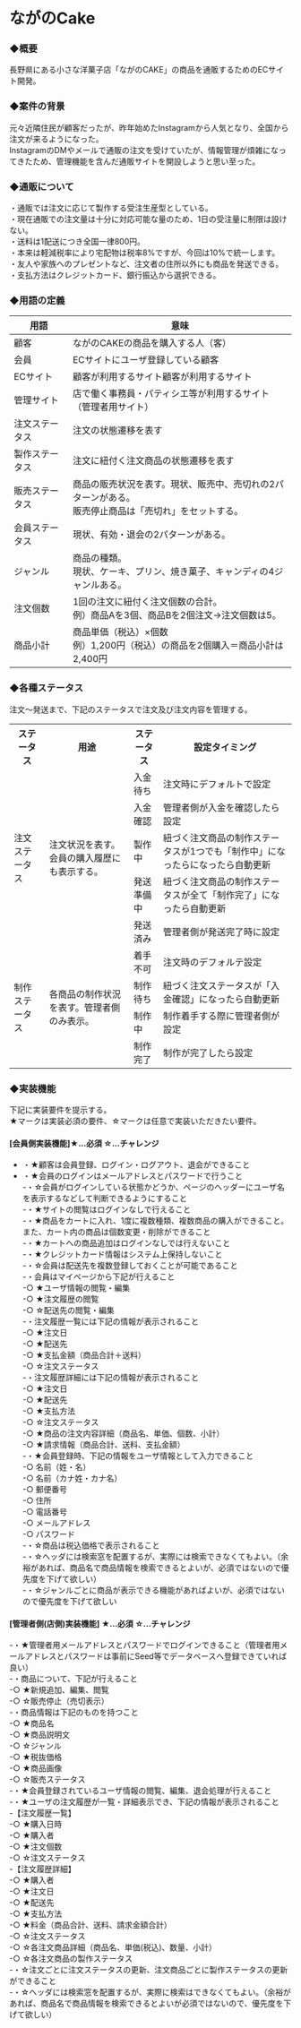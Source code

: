 # ながのCake

### ◆概要
長野県にある小さな洋菓子店「ながのCAKE」の商品を通販するためのECサイト開発。

### ◆案件の背景
元々近隣住民が顧客だったが、昨年始めたInstagramから人気となり、全国から注文が来るようになった。  
InstagramのDMやメールで通販の注文を受けていたが、情報管理が煩雑になってきたため、管理機能を含んだ通販サイトを開設しようと思い至った。

### ◆通販について
・通販では注文に応じて製作する受注生産型としている。  
・現在通販での注文量は十分に対応可能な量のため、1日の受注量に制限は設けない。  
・送料は1配送につき全国一律800円。  
・本来は軽減税率により宅配物は税率8%ですが、今回は10%で統一します。  
・友人や家族へのプレゼントなど、注文者の住所以外にも商品を発送できる。  
・支払方法はクレジットカード、銀行振込から選択できる。  

### ◆用語の定義
|  用語  |  意味 |
| ---- | ---- |
|  顧客  |  ながのCAKEの商品を購入する人（客）  |
|  会員  |  ECサイトにユーザ登録している顧客  |
|  ECサイト  |  顧客が利用するサイト顧客が利用するサイト  |
|  管理サイト  |  店で働く事務員・パティシエ等が利用するサイト（管理者用サイト）  |
|  注文ステータス  |  注文の状態遷移を表す  |
|  製作ステータス  |  注文に紐付く注文商品の状態遷移を表す  |
|  販売ステータス  |  商品の販売状況を表す。現状、販売中、売切れの2パターンがある。<br>販売停止商品は「売切れ」をセットする。  |
|  会員ステータス  |  現状、有効・退会の2パターンがある。  |
|  ジャンル  |  商品の種類。<br>現状、ケーキ、プリン、焼き菓子、キャンディの4ジャンルある。  |
|  注文個数  |  1回の注文に紐付く注文個数の合計。<br>例）商品Aを3個、商品Bを2個注文→注文個数は5。  |
|  商品小計  |  商品単価（税込）×個数<br>例）1,200円（税込）の商品を2個購入＝商品小計は2,400円  |

### ◆各種ステータス
注文〜発送まで、下記のステータスで注文及び注文内容を管理する。
<table>
  <tr>
    <th>ステータス</th>
    <th>用途</th>
    <th>ステータス</th>
    <th>設定タイミング</th>
  </tr>
  <tr>
    <td rowspan=5>注文ステータス</td>
    <td rowspan=5>注文状況を表す。会員の購入履歴にも表示する。</td>
    <td>入金待ち</td>
    <td>注文時にデフォルトで設定</td>
  </tr>
  <tr>
    <td>入金確認</td>
    <td>管理者側が入金を確認したら設定</td>
  </tr>
  <tr>
    <td>製作中</td>
    <td>紐づく注文商品の制作ステータスが1つでも「制作中」になったらになったら自動更新</td>
  </tr>
  <tr>
    <td>発送準備中</td>
    <td>紐づく注文商品の制作ステータスが全て「制作完了」になったら自動更新</td>
  </tr>
  <tr>
    <td>発送済み</td>
    <td>管理者側が発送完了時に設定</td>
  </tr>
  <tr>
    <td rowspan=4>制作ステータス</td>
    <td rowspan=4>各商品の制作状況を表す。管理者側のみ表示。</td>
    <td>着手不可</td>
    <td>注文時のデフォルテ設定</td>
  </tr>
  <tr>
    <td>制作待ち</td>
    <td>紐づく注文ステータスが「入金確認」になったら自動更新</td>
  </tr>
  <tr>
    <td>制作中</td>
    <td>制作着手する際に管理者側が設定</td>
  </tr>
  <tr>
    <td>制作完了</td>
    <td>制作が完了したら設定</td>
  </tr>
</table>

### ◆実装機能
下記に実装要件を提示する。  
★マークは実装必須の要件、☆マークは任意で実装いただきたい要件。

#### [会員側実装機能]★...必須 ☆...チャレンジ
- ・★顧客は会員登録、ログイン・ログアウト、退会ができること  
- ・★会員のログインはメールアドレスとパスワードで行うこと  
-・☆会員がログインしている状態かどうか、ページのヘッダーにユーザ名を表示するなどして判断できるようにすること  
-・★サイトの閲覧はログインなしで行えること  
-・★商品をカートに入れ、1度に複数種類、複数商品の購入ができること。また、カート内の商品は個数変更・削除ができること  
-・★カートへの商品追加はログインなしでは行えないこと  
-・★クレジットカード情報はシステム上保持しないこと  
-・☆会員は配送先を複数登録しておくことが可能であること  
-・会員はマイページから下記が行えること  
    -○ ★ユーザ情報の閲覧・編集  
    -○ ★注文履歴の閲覧  
    -○ ☆配送先の閲覧・編集  
-・注文履歴一覧には下記の情報が表示されること  
    -○ ★注文日  
    -○ ★配送先  
    -○ ★支払金額（商品合計＋送料）  
    -○ ☆注文ステータス  
-・注文履歴詳細には下記の情報が表示されること  
    -○ ★注文日  
    -○ ★配送先  
    -○ ★支払方法  
    -○ ☆注文ステータス  
    -○ ★商品の注文内容詳細（商品名、単価、個数、小計）  
    -○ ★請求情報（商品合計、送料、支払金額）  
-・★会員登録時、下記の情報をユーザ情報として入力できること  
    -○ 名前（姓・名）  
    -○ 名前（カナ姓・カナ名）  
    -○ 郵便番号  
    -○ 住所  
    -○ 電話番号  
    -○ メールアドレス  
    -○ パスワード  
-・☆商品は税込価格で表示されること  
-・☆ヘッダには検索窓を配置するが、実際には検索できなくてもよい。（余裕があれば、商品名で商品情報を検索できるとよいが、必須ではないので優先度を下げて欲しい）  
-・☆ジャンルごとに商品が表示できる機能があればよいが、必須ではないので優先度を下げて欲しい  

#### [管理者側(店側)実装機能] ★...必須 ☆...チャレンジ
-・★管理者用メールアドレスとパスワードでログインできること（管理者用メールアドレスとパスワードは事前にSeed等でデータベースへ登録できていれば良い）  
-・商品について、下記が行えること  
    -○ ★新規追加、編集、閲覧  
    -○ ☆販売停止（売切表示）  
-・商品情報は下記のものを持つこと  
    -○ ★商品名  
    -○ ★商品説明文  
    -○ ☆ジャンル  
    -○ ★税抜価格  
    -○ ★商品画像  
    -○ ☆販売ステータス  
-・★会員登録されているユーザ情報の閲覧、編集、退会処理が行えること  
-・★ユーザの注文履歴が一覧・詳細表示でき、下記の情報が表示されること  
  -【注文履歴一覧】  
    -○ ★購入日時  
    -○ ★購入者  
    -○ ★注文個数  
    -○ ☆注文ステータス  
  -【注文履歴詳細】  
    -○ ★購入者  
    -○ ★注文日  
    -○ ★配送先  
    -○ ★支払方法  
    -○ ★料金（商品合計、送料、請求金額合計）  
    -○ ☆注文ステータス  
    -○ ☆各注文商品詳細（商品名、単価(税込)、数量、小計）  
    -○ ☆各注文商品の製作ステータス  
-・☆注文ごとに注文ステータスの更新、注文商品ごとに製作ステータスの更新ができること  
-・☆ヘッダには検索窓を配置するが、実際に検索はできなくてもよい。（余裕があれば、商品名で商品情報を検索できるとよいが必須ではないので、優先度を下げて欲しい）
